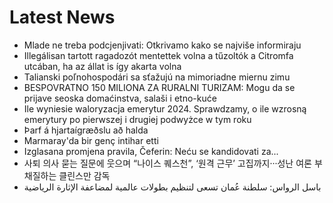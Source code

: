 # Latest News
-  Mlade ne treba podcjenjivati: Otkrivamo kako se najviše informiraju
-  Illegálisan tartott ragadozót mentettek volna a tűzoltók a Citromfa utcában, ha az állat is így akarta volna
-  Talianski poľnohospodári sa sťažujú na mimoriadne miernu zimu
-  BESPOVRATNO 150 MILIONA ZA RURALNI TURIZAM: Mogu da se prijave seoska domaćinstva, salaši i etno-kuće
-  Ile wyniesie waloryzacja emerytur 2024. Sprawdzamy, o ile wzrosną emerytury po pierwszej i drugiej podwyżce w tym roku
-  Þarf á hjartaígræðslu að halda
-  Marmaray'da bir genç intihar etti
-  Izglasana promjena pravila, Čeferin: Neću se kandidovati za...
-  사퇴 의사 묻는 질문에 웃으며 “나이스 퀘스천”, ‘원격 근무’ 고집까지···성난 여론 부채질하는 클린스만 감독
-  باسل الرواس: سلطنة عُمان تسعى لتنظيم بطولات عالمية لمضاعفة الإثارة الرياضية
